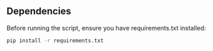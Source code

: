 ## Dependencies <a name="dependencies"></a>

Before running the script, ensure you have requirements.txt installed:
```bash
pip install -r requirements.txt
```
